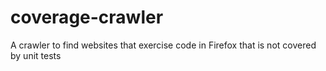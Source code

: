 # coverage-crawler
A crawler to find websites that exercise code in Firefox that is not covered by unit tests
